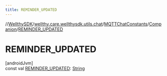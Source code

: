 ```yaml
---
title: REMINDER_UPDATED
---
```

//[WellthySDK](../../../../index.html)/[wellthy.care.wellthysdk.utils.chat](../../index.html)/[MQTTChatConstants](../index.html)/[Companion](index.html)/[REMINDER_UPDATED](-r-e-m-i-n-d-e-r_-u-p-d-a-t-e-d.html)



# REMINDER_UPDATED



[androidJvm]\
const val [REMINDER_UPDATED](-r-e-m-i-n-d-e-r_-u-p-d-a-t-e-d.html): [String](https://kotlinlang.org/api/latest/jvm/stdlib/kotlin/-string/index.html)




